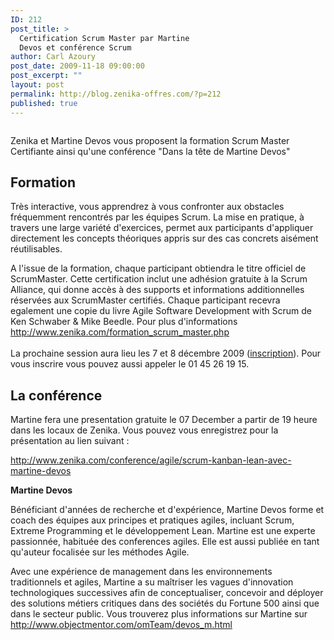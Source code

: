 ```yaml
---
ID: 212
post_title: >
  Certification Scrum Master par Martine
  Devos et conférence Scrum
author: Carl Azoury
post_date: 2009-11-18 09:00:00
post_excerpt: ""
layout: post
permalink: http://blog.zenika-offres.com/?p=212
published: true
---
```

<p><img src="http://www.zenika.com/images/trainings/partners/scrum-alliance.gif" alt="" /></p> <p>Zenika et Martine Devos vous proposent la formation Scrum Master Certifiante ainsi qu'une conférence "Dans la tête de Martine Devos"</p> <h2>Formation</h2> <p>Très interactive, vous apprendrez à vous confronter aux obstacles fréquemment rencontrés par les équipes Scrum. La mise en pratique, à travers une large variété d'exercices, permet aux participants d'appliquer directement les concepts théoriques appris sur des cas concrets aisément réutilisables.</p> <p>A l'issue de la formation, chaque participant obtiendra le titre officiel de ScrumMaster. Cette certification inclut une adhésion gratuite à la Scrum Alliance, qui donne accès à des supports et informations additionnelles réservées aux ScrumMaster certifiés. Chaque participant recevra egalement une copie du livre Agile Software Development with Scrum de Ken Schwaber &amp; Mike Beedle. Pour plus d'informations <a href="http://www.zenika.com/formation_scrum_master.php?fg=10005">http://www.zenika.com/formation_scrum_master.php</a> <br />
<br />
La prochaine session aura lieu les 7 et 8 décembre 2009 (<a href="http://www.zenika.com/formulaire-inscription-formation?trainingId=130&amp;sessionId=277&amp;fg=10005">inscription</a>). Pour vous inscrire vous pouvez aussi appeler le 01 45 26 19 15. <br /></p> <h2>La conférence</h2> <p>Martine fera une presentation gratuite le 07 December a partir de 19 heure dans les locaux de Zenika. Vous pouvez vous enregistrez pour la présentation au lien suivant&nbsp;:</p> <p><a href="http://www.zenika.com/conference/agile/scrum-kanban-lean-avec-martine-devos?fg=10005">http://www.zenika.com/conference/agile/scrum-kanban-lean-avec-martine-devos</a></p> <p><strong>Martine Devos</strong></p> <p>Bénéficiant d'années de recherche et d'expérience, Martine Devos forme et coach des équipes aux principes et pratiques agiles, incluant Scrum, Extreme Programming et le développement Lean. Martine est une experte passionnée, habituée des conferences agiles. Elle est aussi publiée en tant qu'auteur focalisée sur les méthodes Agile.</p> <p>Avec une expérience de management dans les environnements traditionnels et agiles, Martine a su maîtriser les vagues d'innovation technologiques successives afin de conceptualiser, concevoir and déployer des solutions métiers critiques dans des sociétés du Fortune 500 ainsi que dans le secteur public. Vous trouverez plus informations sur Martine sur <a href="http://www.objectmentor.com/omTeam/devos_m.html">http://www.objectmentor.com/omTeam/devos_m.html</a></p>
